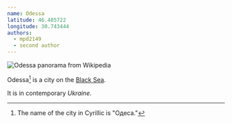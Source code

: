 ```yaml
---
name: Odessa
latitude: 46.485722
longitude: 30.743444
authors:
  - mpd2149
  - second author
---
```


![Odessa panorama from Wikipedia](https://upload.wikimedia.org/wikipedia/commons/thumb/c/c4/Odessa_panorama.jpg/1158px-Odessa_panorama.jpg)

Odessa[^cyrillic-name] is a city on the [Black Sea](https://en.wikipedia.org/wiki/Black_Sea).


It is in contemporary _Ukraine_.

[^cyrillic-name]: The name of the city in Cyrillic is "Одеса."
